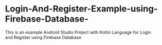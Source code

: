 # Login-And-Register-Example-using-Firebase-Database-
This is an example Android Studio Project with Kotlin Language for Login and Register using Firebase Database 
